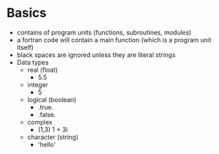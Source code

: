 # Basics

- contains of program units (functions, subroutines, modules)
- a fortran code will contain a main function (which is a program unit itself)
- black spaces are ignored unless they are literal strings
- Data types
  - real (float)
    - 5.5
  - integer
    - 5
  - logical (boolean) 
    - .true.
    - .false.
  - complex
    - (1,3) 1 + 3i
  - character (string)
    - 'hello'